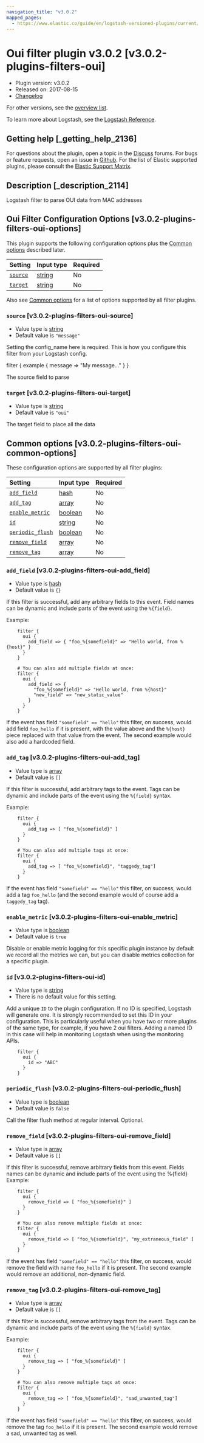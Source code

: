 ```yaml
---
navigation_title: "v3.0.2"
mapped_pages:
  - https://www.elastic.co/guide/en/logstash-versioned-plugins/current/v3.0.2-plugins-filters-oui.html
---
```


# Oui filter plugin v3.0.2 [v3.0.2-plugins-filters-oui]

* Plugin version: v3.0.2
* Released on: 2017-08-15
* [Changelog](https://github.com/logstash-plugins/logstash-filter-oui/blob/v3.0.2/CHANGELOG.md)

For other versions, see the [overview list](filter-oui-index.md).

To learn more about Logstash, see the [Logstash Reference](https://www.elastic.co/guide/en/logstash/current/index.html).

## Getting help [_getting_help_2136]

For questions about the plugin, open a topic in the [Discuss](http://discuss.elastic.co) forums. For bugs or feature requests, open an issue in [Github](https://github.com/logstash-plugins/logstash-filter-oui). For the list of Elastic supported plugins, please consult the [Elastic Support Matrix](https://www.elastic.co/support/matrix#matrix_logstash_plugins).

## Description [_description_2114]

Logstash filter to parse OUI data from MAC addresses

## Oui Filter Configuration Options [v3.0.2-plugins-filters-oui-options]

This plugin supports the following configuration options plus the [Common options](v3-0-2-plugins-filters-oui.md#v3.0.2-plugins-filters-oui-common-options) described later.

| Setting | Input type | Required |
| :- | :- | :- |
| [`source`](v3-0-2-plugins-filters-oui.md#v3.0.2-plugins-filters-oui-source) | [string](/lsr/value-types.md#string) | No |
| [`target`](v3-0-2-plugins-filters-oui.md#v3.0.2-plugins-filters-oui-target) | [string](/lsr/value-types.md#string) | No |

Also see [Common options](v3-0-2-plugins-filters-oui.md#v3.0.2-plugins-filters-oui-common-options) for a list of options supported by all filter plugins.

### `source` [v3.0.2-plugins-filters-oui-source]

* Value type is [string](/lsr/value-types.md#string)
* Default value is `"message"`

Setting the config\_name here is required. This is how you configure this filter from your Logstash config.

filter { example { message ⇒ "My message…" } }

The source field to parse

### `target` [v3.0.2-plugins-filters-oui-target]

* Value type is [string](/lsr/value-types.md#string)
* Default value is `"oui"`

The target field to place all the data

## Common options [v3.0.2-plugins-filters-oui-common-options]

These configuration options are supported by all filter plugins:

| Setting | Input type | Required |
| :- | :- | :- |
| [`add_field`](v3-0-2-plugins-filters-oui.md#v3.0.2-plugins-filters-oui-add_field) | [hash](/lsr/value-types.md#hash) | No |
| [`add_tag`](v3-0-2-plugins-filters-oui.md#v3.0.2-plugins-filters-oui-add_tag) | [array](/lsr/value-types.md#array) | No |
| [`enable_metric`](v3-0-2-plugins-filters-oui.md#v3.0.2-plugins-filters-oui-enable_metric) | [boolean](/lsr/value-types.md#boolean) | No |
| [`id`](v3-0-2-plugins-filters-oui.md#v3.0.2-plugins-filters-oui-id) | [string](/lsr/value-types.md#string) | No |
| [`periodic_flush`](v3-0-2-plugins-filters-oui.md#v3.0.2-plugins-filters-oui-periodic_flush) | [boolean](/lsr/value-types.md#boolean) | No |
| [`remove_field`](v3-0-2-plugins-filters-oui.md#v3.0.2-plugins-filters-oui-remove_field) | [array](/lsr/value-types.md#array) | No |
| [`remove_tag`](v3-0-2-plugins-filters-oui.md#v3.0.2-plugins-filters-oui-remove_tag) | [array](/lsr/value-types.md#array) | No |

### `add_field` [v3.0.2-plugins-filters-oui-add_field]

* Value type is [hash](/lsr/value-types.md#hash)
* Default value is `{}`

If this filter is successful, add any arbitrary fields to this event. Field names can be dynamic and include parts of the event using the `%{field}`.

Example:

```
    filter {
      oui {
        add_field => { "foo_%{somefield}" => "Hello world, from %{host}" }
      }
    }
```

```
    # You can also add multiple fields at once:
    filter {
      oui {
        add_field => {
          "foo_%{somefield}" => "Hello world, from %{host}"
          "new_field" => "new_static_value"
        }
      }
    }
```

If the event has field `"somefield" == "hello"` this filter, on success, would add field `foo_hello` if it is present, with the value above and the `%{host}` piece replaced with that value from the event. The second example would also add a hardcoded field.

### `add_tag` [v3.0.2-plugins-filters-oui-add_tag]

* Value type is [array](/lsr/value-types.md#array)
* Default value is `[]`

If this filter is successful, add arbitrary tags to the event. Tags can be dynamic and include parts of the event using the `%{field}` syntax.

Example:

```
    filter {
      oui {
        add_tag => [ "foo_%{somefield}" ]
      }
    }
```

```
    # You can also add multiple tags at once:
    filter {
      oui {
        add_tag => [ "foo_%{somefield}", "taggedy_tag"]
      }
    }
```

If the event has field `"somefield" == "hello"` this filter, on success, would add a tag `foo_hello` (and the second example would of course add a `taggedy_tag` tag).

### `enable_metric` [v3.0.2-plugins-filters-oui-enable_metric]

* Value type is [boolean](/lsr/value-types.md#boolean)
* Default value is `true`

Disable or enable metric logging for this specific plugin instance by default we record all the metrics we can, but you can disable metrics collection for a specific plugin.

### `id` [v3.0.2-plugins-filters-oui-id]

* Value type is [string](/lsr/value-types.md#string)
* There is no default value for this setting.

Add a unique `ID` to the plugin configuration. If no ID is specified, Logstash will generate one. It is strongly recommended to set this ID in your configuration. This is particularly useful when you have two or more plugins of the same type, for example, if you have 2 oui filters. Adding a named ID in this case will help in monitoring Logstash when using the monitoring APIs.

```
    filter {
      oui {
        id => "ABC"
      }
    }
```

### `periodic_flush` [v3.0.2-plugins-filters-oui-periodic_flush]

* Value type is [boolean](/lsr/value-types.md#boolean)
* Default value is `false`

Call the filter flush method at regular interval. Optional.

### `remove_field` [v3.0.2-plugins-filters-oui-remove_field]

* Value type is [array](/lsr/value-types.md#array)
* Default value is `[]`

If this filter is successful, remove arbitrary fields from this event. Fields names can be dynamic and include parts of the event using the %{field} Example:

```
    filter {
      oui {
        remove_field => [ "foo_%{somefield}" ]
      }
    }
```

```
    # You can also remove multiple fields at once:
    filter {
      oui {
        remove_field => [ "foo_%{somefield}", "my_extraneous_field" ]
      }
    }
```

If the event has field `"somefield" == "hello"` this filter, on success, would remove the field with name `foo_hello` if it is present. The second example would remove an additional, non-dynamic field.

### `remove_tag` [v3.0.2-plugins-filters-oui-remove_tag]

* Value type is [array](/lsr/value-types.md#array)
* Default value is `[]`

If this filter is successful, remove arbitrary tags from the event. Tags can be dynamic and include parts of the event using the `%{field}` syntax.

Example:

```
    filter {
      oui {
        remove_tag => [ "foo_%{somefield}" ]
      }
    }
```

```
    # You can also remove multiple tags at once:
    filter {
      oui {
        remove_tag => [ "foo_%{somefield}", "sad_unwanted_tag"]
      }
    }
```

If the event has field `"somefield" == "hello"` this filter, on success, would remove the tag `foo_hello` if it is present. The second example would remove a sad, unwanted tag as well.
